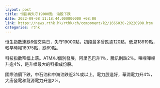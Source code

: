 ```yaml
---
layout: post
title: 恒指再失守19000點　油股下跌
date: 2022-09-08 11:18:44.000000000 +08:00
link: https://news.rthk.hk/rthk/ch/component/k2/1666030-20220908.htm
categories: rthk
---
```


恒生指數連跌6個交易日，失守19000點，初段最多曾跌逾120點，低見18919點，較早時報18975點，跌69點。

科技指數窄幅上落。ATMXJ個別發展，阿里巴巴升1%，騰訊則跌2%。嗶哩嗶哩升逾4%，是升幅最大的科指成份股。

國際油價下跌，中石油和中海油跌近3%或以上。電力股造好，華潤電力升4%，大唐發電和龍源電力升逾2%。
